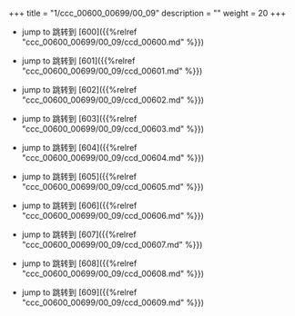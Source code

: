 +++
title = "1/ccc_00600_00699/00_09"
description = ""
weight = 20
+++

* jump to 跳转到 [600]({{%relref "ccc_00600_00699/00_09/ccd_00600.md" %}})

* jump to 跳转到 [601]({{%relref "ccc_00600_00699/00_09/ccd_00601.md" %}})

* jump to 跳转到 [602]({{%relref "ccc_00600_00699/00_09/ccd_00602.md" %}})

* jump to 跳转到 [603]({{%relref "ccc_00600_00699/00_09/ccd_00603.md" %}})

* jump to 跳转到 [604]({{%relref "ccc_00600_00699/00_09/ccd_00604.md" %}})

* jump to 跳转到 [605]({{%relref "ccc_00600_00699/00_09/ccd_00605.md" %}})

* jump to 跳转到 [606]({{%relref "ccc_00600_00699/00_09/ccd_00606.md" %}})

* jump to 跳转到 [607]({{%relref "ccc_00600_00699/00_09/ccd_00607.md" %}})

* jump to 跳转到 [608]({{%relref "ccc_00600_00699/00_09/ccd_00608.md" %}})

* jump to 跳转到 [609]({{%relref "ccc_00600_00699/00_09/ccd_00609.md" %}})

